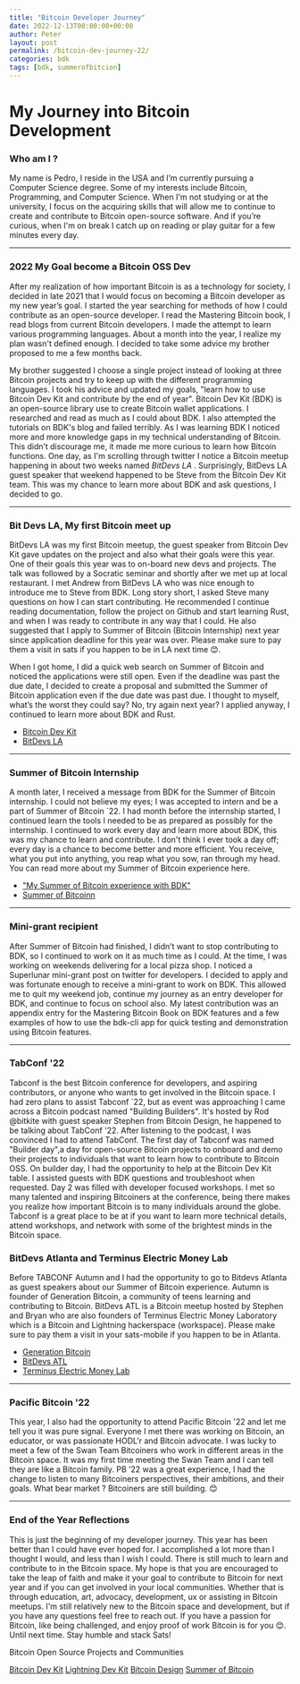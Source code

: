 ```yaml
---
title: "Bitcoin Developer Journey"
date: 2022-12-13T00:00:00+00:00
author: Peter
layout: post
permalink: /bitcoin-dev-journey-22/
categories: bdk
tags: [bdk, summerofbitcion]
---
```


# My Journey into Bitcoin Development

### Who am I ?

My name is Pedro, I reside in the USA and I’m currently pursuing a Computer Science degree. Some of my interests include Bitcoin, Programming, and Computer Science.  When I'm not studying or at the university, I focus on the acquiring skills that will allow me to continue to create and contribute to Bitcoin open-source software. And if you’re curious, when I'm on break I catch up on reading or play guitar for a few minutes every day.

---

### 2022 My Goal become a Bitcoin OSS Dev
After my realization of how important Bitcoin is as a technology for society, I decided in late  2021 that I would focus on becoming a Bitcoin developer as my new year’s goal. I started the year searching for methods of how I could contribute as an open-source developer. I read the Mastering Bitcoin book, I read blogs from current Bitcoin developers. I made the attempt to learn various programming languages. About a month into the year, I realize my plan wasn't defined enough. I decided to take some advice my brother proposed to me a few months back.  

My brother suggested I choose a single project instead of looking at three Bitcoin projects and try to keep up with the different programming languages.  I took his advice and updated my goals, "learn how to use Bitcoin Dev Kit and contribute by the end of year".  Bitcoin Dev Kit (BDK) is an open-source library use to create Bitcoin wallet applications. I researched and read as much as I could about BDK. I also attempted the tutorials on BDK's blog and failed terribly.  As I was learning BDK I noticed more and more knowledge gaps in my technical understanding of Bitcoin. This didn’t discourage me, it made me more curious to learn how Bitcoin functions. One day, as I'm scrolling through twitter I notice a Bitcoin meetup happening in about two weeks named  *BitDevs LA* .  Surprisingly, BitDevs LA guest speaker that weekend happened to be Steve from the Bitcoin Dev Kit team. This was my chance to learn more about BDK and ask questions, I decided to go.

---

### Bit Devs LA, My first Bitcoin meet up
BitDevs LA was my first Bitcoin meetup, the guest speaker from Bitcoin Dev Kit gave updates on the project and also what their goals were this  year. One of their goals this year was to on-board new devs and projects.  The talk was followed by a Socratic seminar and shortly after we met up at local restaurant. I met Andrew from BitDevs LA who was nice enough to introduce me to Steve from BDK. Long story short, I asked Steve many questions on how I can start contributing. He recommended I continue reading documentation, follow the project on Github and start learning Rust, and when I was ready to contribute in any way that I could.  He also suggested that I apply to Summer of Bitcoin (Bitcoin Internship) next year since application deadline for this year was over. Please make sure to pay them a visit in sats if you happen to be in LA next time 😊. 


When I got home, I did a quick web search on Summer of Bitcoin and noticed the applications were still open. Even if the deadline was past the due date, I decided to create a proposal and submitted the Summer of Bitcoin application even if the due date was  past due. I thought to myself, what’s the worst they could say? No, try again next year? I applied anyway, I continued to learn more about BDK and Rust. 

-	[Bitcoin Dev Kit](https://bitcoindevkit.org/)
-	[BitDevs LA](https://bitdevsla.org/)


---
### Summer of Bitcoin Internship
A month later, I received a message from BDK for the Summer of Bitcoin internship. I could not believe my eyes; I was accepted to intern and be a part of Summer of Bitcoin `22. I had month before the internship started, I continued learn the tools I needed to be as prepared as possibly for the internship. I continued to work every day and learn more about BDK, this was my chance to learn and contribute. I don't think I ever took a day off; every day is a chance to become better and more efficient. You receive, what you put into anything, you reap what you sow,  ran through my head.  You can read more about my Summer of Bitcoin experience here. 
-	["My Summer of Bitcoin experience with BDK"](https://blog.summerofbitcoin.org/sob-22-experience-bdk/)
-	[Summer of Bitcoinn](https://www.summerofbitcoin.org/)

---

### Mini-grant recipient  
After Summer of Bitcoin had finished, I didn’t want to stop contributing to BDK, so I continued to work on it as much time as I could.  At the time, I was working on weekends delivering for a local pizza shop. I noticed a Superlunar mini-grant post on twitter for developers. I decided to apply and was fortunate enough to receive a mini-grant to work on BDK. This allowed me to quit my weekend job, continue my journey as an entry developer for BDK, and continue to focus on school also. My latest contribution was an appendix entry for the Mastering Bitcoin Book on BDK features and a few examples of how to use the bdk-cli app for quick testing and demonstration using Bitcoin features.

---

### TabConf '22
Tabconf is the best Bitcoin conference for developers, and aspiring contributors, or anyone who wants to get involved in the Bitcoin space. I had zero plans to assist Tabconf `22, but as event was approaching I came across a Bitcoin podcast named "Building Builders". It's hosted by Rod @bitkite with guest speaker Stephen from Bitcoin Design, he happened to be talking about TabConf '22. After listening to the podcast, I was convinced I had to attend TabConf.  The first day of Tabconf was named "Builder day",a day for open-source Bitcoin projects to onboard and demo their projects to individuals that want to learn how to contribute to Bitcoin OSS. On builder day, I had the opportunity to help at the Bitcoin Dev Kit table. I assisted guests with BDK questions and troubleshoot when requested. Day 2 was filled with developer focused workshops. I met so many talented and inspiring Bitcoiners at the conference, being there makes you realize how important Bitcoin is to many individuals around the globe.  Tabconf is a great place to be at if you want to learn more technical details, attend workshops, and network with some of the brightest minds in the Bitcoin space. 

### BitDevs Atlanta and Terminus Electric Money Lab
Before TABCONF Autumn and I had the opportunity to go to Bitdevs Atlanta as guest speakers about our Summer of Bitcoin experience. Autumn is founder of Generation Bitcoin, a community of teens learning and contributing to Bitcoin.  BitDevs ATL is a Bitcoin meetup hosted by Stephen and Bryan who are also founders of Terminus Electric Money Laboratory which is a Bitcoin and Lightning hackerspace (workspace). 
Please make sure to pay them a visit in your  sats-mobile if you happen to be in Atlanta. 
-	[Generation Bitcoin](https://genbitcoin.org/) 
-	[BitDevs ATL](https://atlantabitdevs.org/)
-	[Terminus Electric Money Lab](https://terminus.money/)

---

### Pacific Bitcoin '22
This year, I also had the opportunity to attend Pacific Bitcoin '22 and let me tell you it was pure signal. Everyone I met there was working on Bitcoin, an educator, or was passionate  HODL’r and Bitcoin advocate. I was lucky  to meet a few of the Swan Team Bitcoiners who work in different areas in the Bitcoin space. It was my first time meeting the Swan Team and I can tell they are like a Bitcoin family. PB ’22 was a great experience, I had the change to  listen to many Bitcoiners perspectives, their ambitions, and their goals. What bear market ? Bitcoiners are still building. 😊  



---

### End of the Year Reflections 

This is just the beginning of my developer journey. This year has been better than I could have ever hoped for. I accomplished a lot more than I thought I would, and less than I wish I could.  There is still much to learn and contribute to in the Bitcoin space. My hope is that you are encouraged to take the leap of faith and make it your goal to contribute to Bitcoin for next year and if you can get involved in your local communities.  Whether that is through education, art, advocacy, development, ux or assisting in Bitcoin meetups. I'm still relatively new to the Bitcoin space and development, but if you have any questions feel free to reach out. If you have a passion for Bitcoin, like being challenged, and enjoy proof of work Bitcoin is for you 😊.
Until next time. 
Stay humble and stack Sats! 


Bitcoin Open Source Projects and Communities 
 
[Bitcoin Dev Kit](https://bitcoindevkit.org/)
[Lightning Dev Kit](https://lightningdevkit.org/)
[Bitcoin Design]( https://bitcoin.design/)
[Summer of Bitcoin](https://www.summerofbitcoin.org/)

